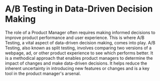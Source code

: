 # A/B Testing in Data-Driven Decision Making

The role of a Product Manager often requires making informed decisions to improve product performance and user experience. This is where A/B Testing, a vital aspect of data-driven decision making, comes into play. A/B Testing, also known as split testing, involves comparing two versions of a webpage, ad, or other product experience to see which performs better. It is a methodical approach that enables product managers to determine the impact of changes and make data-driven decisions. It helps reduce the inherent uncertainty in introducing new features or changes and is a key tool in the product manager's arsenal.